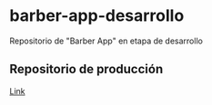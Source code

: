 # barber-app-desarrollo
Repositorio de "Barber App" en etapa de desarrollo

## Repositorio de producción
[Link](https://github.com/R5mauro/barber-app)
